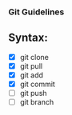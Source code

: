 ### Git Guidelines

## Syntax:

- [X] git clone
- [X] git pull
- [X] git add
- [X] git commit
- [ ] git push
- [ ] git branch
